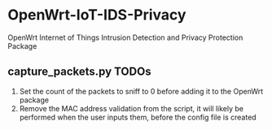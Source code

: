# OpenWrt-IoT-IDS-Privacy
OpenWrt Internet of Things Intrusion Detection and Privacy Protection Package

## capture_packets.py TODOs
1) Set the count of the packets to sniff to 0 before adding it to the OpenWrt package
2) Remove the MAC address validation from the script, it will likely be performed when the user inputs them, before the config file is created
